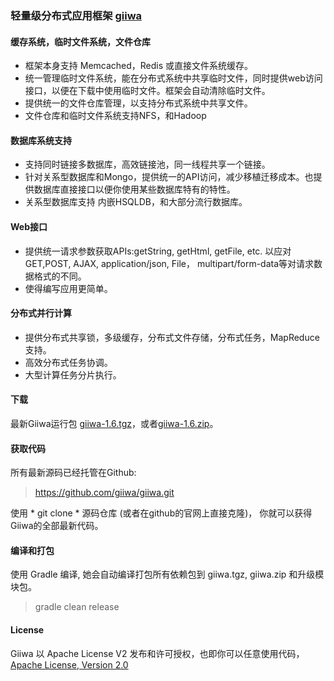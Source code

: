 ### 轻量级分布式应用框架 [giiwa](https://www.giiwa.org)

#### 缓存系统，临时文件系统，文件仓库
* 框架本身支持 Memcached，Redis 或直接文件系统缓存。
* 统一管理临时文件系统，能在分布式系统中共享临时文件，同时提供web访问接口，以便在下载中使用临时文件。框架会自动清除临时文件。
* 提供统一的文件仓库管理，以支持分布式系统中共享文件。
* 文件仓库和临时文件系统支持NFS，和Hadoop

#### 数据库系统支持
* 支持同时链接多数据库，高效链接池，同一线程共享一个链接。
* 针对关系型数据库和Mongo，提供统一的API访问，减少移植迁移成本。也提供数据库直接接口以便你使用某些数据库特有的特性。
* 关系型数据库支持 内嵌HSQLDB，和大部分流行数据库。

#### Web接口
* 提供统一请求参数获取APIs:getString, getHtml, getFile, etc. 以应对GET,POST, AJAX, application/json, File， multipart/form-data等对请求数据格式的不同。
* 使得编写应用更简单。

#### 分布式并行计算
* 提供分布式共享锁，多级缓存，分布式文件存储，分布式任务，MapReduce支持。
* 高效分布式任务协调。
* 大型计算任务分片执行。

#### 下载
最新Giiwa运行包 [giiwa-1.6.tgz](https://www.giiwa.org/archive/giiwa-1.6.tgz)，或者[giiwa-1.6.zip](https://www.giiwa.org/archive/giiwa-1.6.zip)。

#### 获取代码
所有最新源码已经托管在Github:
> https://github.com/giiwa/giiwa.git

使用 * git clone * 源码仓库 (或者在github的官网上直接克隆)， 你就可以获得Giiwa的全部最新代码。

#### 编译和打包
使用 Gradle 编译, 她会自动编译打包所有依赖包到 giiwa.tgz, giiwa.zip 和升级模块包。
> gradle clean release


#### License
Giiwa 以 Apache License V2 发布和许可授权，也即你可以任意使用代码， [Apache License, Version 2.0](http://www.apache.org/licenses/LICENSE-2.0.html)
